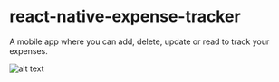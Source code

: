 # react-native-expense-tracker
A mobile app where you can add, delete, update or read to track your expenses.

![alt text]([https://github.com/[username]/[reponame]/blob/[branch]/image.jpg?raw=true](https://github.com/Coder-Pilgrim/react-native-expense-tracker/tree/main))
